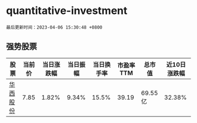 # quantitative-investment

`最后更新时间：2023-04-06 15:30:48 +0800`

## 强势股票

|股票|当前价|当日涨跌幅|当日振幅|当日换手率|市盈率TTM|总市值|近10日涨跌幅|
|----|----|----|----|----|----|----|----|
|[华西股份](https://xueqiu.com/S/SZ000936)|7.85|1.82%|9.34%|15.5%|39.19|69.55亿|32.38%|
